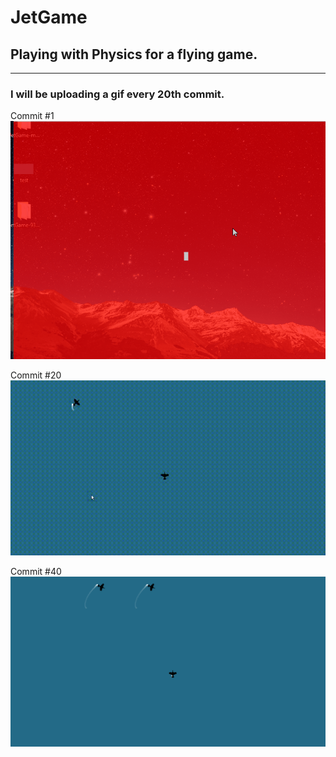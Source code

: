 # JetGame
## Playing with Physics for a flying game.
---
### I will be uploading a gif every 20th commit.

Commit #1
![alt text](gifs/0.gif "0")

Commit #20
![alt text](gifs/1.gif "1")

Commit #40
![alt text](gifs/2.gif "2")
